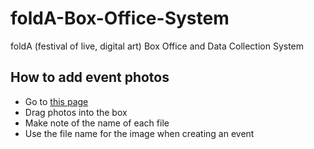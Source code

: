 # foldA-Box-Office-System

foldA (festival of live, digital art) Box Office and Data Collection System

## How to add event photos

- Go to [this page](https://github.com/rosslh/foldA-Box-Office-System/upload/master/client/static/events)
- Drag photos into the box
- Make note of the name of each file
- Use the file name for the image when creating an event 
